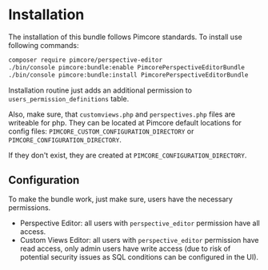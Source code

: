 # Installation

The installation of this bundle follows Pimcore standards. To install use following commands: 

```bash
composer require pimcore/perspective-editor
./bin/console pimcore:bundle:enable PimcorePerspectiveEditorBundle
./bin/console pimcore:bundle:install PimcorePerspectiveEditorBundle
```

Installation routine just adds an additional permission to `users_permission_definitions` table. 

Also, make sure, that `customviews.php` and `perspectives.php` files are writeable for php.
They can be located at Pimcore default locations for config files: 
`PIMCORE_CUSTOM_CONFIGURATION_DIRECTORY` or `PIMCORE_CONFIGURATION_DIRECTORY`. 

If they don't exist, they are created at `PIMCORE_CONFIGURATION_DIRECTORY`.
 


## Configuration

To make the bundle work, just make sure, users have the necessary permissions. 
- Perspective Editor: all users with `perspective_editor` permission have all access. 
- Custom Views Editor: all users with `perspective_editor` permission have read access, only admin users
  have write access (due to risk of potential security issues as SQL conditions can be configured in the UI).
  

